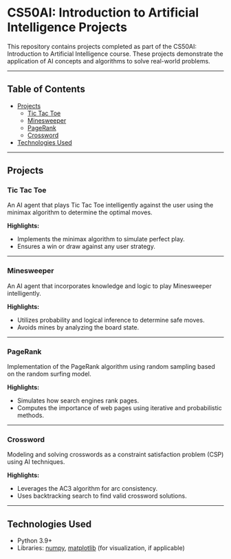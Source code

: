 # CS50AI: Introduction to Artificial Intelligence Projects

This repository contains projects completed as part of the CS50AI: Introduction to Artificial Intelligence course. These projects demonstrate the application of AI concepts and algorithms to solve real-world problems.

---

## Table of Contents

- [Projects](#projects)
  - [Tic Tac Toe](#tic-tac-toe)
  - [Minesweeper](#minesweeper)
  - [PageRank](#pagerank)
  - [Crossword](#crossword)
- [Technologies Used](#technologies-used)

---

## Projects

### Tic Tac Toe

An AI agent that plays Tic Tac Toe intelligently against the user using the minimax algorithm to determine the optimal moves.

**Highlights:**

- Implements the minimax algorithm to simulate perfect play.
- Ensures a win or draw against any user strategy.

---

### Minesweeper

An AI agent that incorporates knowledge and logic to play Minesweeper intelligently.

**Highlights:**

- Utilizes probability and logical inference to determine safe moves.
- Avoids mines by analyzing the board state.

---

### PageRank

Implementation of the PageRank algorithm using random sampling based on the random surfing model.

**Highlights:**

- Simulates how search engines rank pages.
- Computes the importance of web pages using iterative and probabilistic methods.

---

### Crossword

Modeling and solving crosswords as a constraint satisfaction problem (CSP) using AI techniques.

**Highlights:**

- Leverages the AC3 algorithm for arc consistency.
- Uses backtracking search to find valid crossword solutions.

---

## Technologies Used

- Python 3.9+
- Libraries: [numpy](https://numpy.org/), [matplotlib](https://matplotlib.org/) (for visualization, if applicable)
